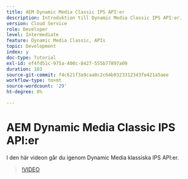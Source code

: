 ```yaml
---
title: AEM Dynamic Media Classic IPS API:er
description: Introduktion till Dynamic Media Classic IPS API:er.
version: Cloud Service
role: Developer
level: Intermediate
feature: Dynamic Media Classic, APIs
topic: Development
index: y
doc-type: Tutorial
exl-id: ef4fd51c-975a-400c-8427-555b77897a09
duration: 103
source-git-commit: f4c621f3a9caa8c2c64b8323312343fe421a5aee
workflow-type: tm+mt
source-wordcount: '29'
ht-degree: 0%

---
```


# AEM Dynamic Media Classic IPS API:er

I den här videon går du igenom Dynamic Media klassiska IPS API:er.

>[!VIDEO](https://video.tv.adobe.com/v/335453?quality=12&learn=on)
